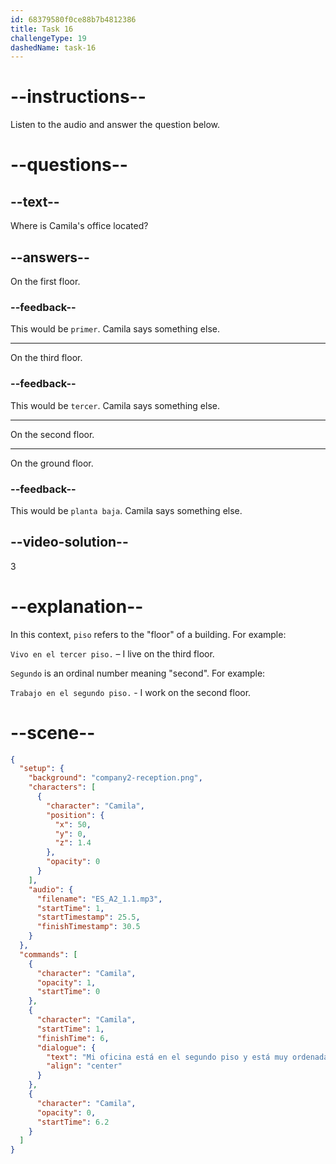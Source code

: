 ```yaml
---
id: 68379580f0ce88b7b4812386
title: Task 16
challengeType: 19
dashedName: task-16
---
```


<!-- (Audio) Camila: Mi oficina está en el segundo piso y está muy ordenada hoy. -->

# --instructions--

Listen to the audio and answer the question below.

# --questions--

## --text--

Where is Camila's office located?

## --answers--

On the first floor.

### --feedback--

This would be `primer`. Camila says something else. 

---

On the third floor.

### --feedback--

This would be `tercer`. Camila says something else. 

---

On the second floor.

---

On the ground floor.

### --feedback--

This would be `planta baja`. Camila says something else.

## --video-solution--

3

# --explanation--

In this context, `piso` refers to the "floor" of a building. For example: 

`Vivo en el tercer piso.` – I live on the third floor.

`Segundo` is an ordinal number meaning "second". For example:

`Trabajo en el segundo piso.` - I work on the second floor.

# --scene--

```json
{
  "setup": {
    "background": "company2-reception.png",
    "characters": [
      {
        "character": "Camila",
        "position": {
          "x": 50,
          "y": 0,
          "z": 1.4
        },
        "opacity": 0
      }
    ],
    "audio": {
      "filename": "ES_A2_1.1.mp3",
      "startTime": 1,
      "startTimestamp": 25.5,
      "finishTimestamp": 30.5
    }
  },
  "commands": [
    {
      "character": "Camila",
      "opacity": 1,
      "startTime": 0
    },
    {
      "character": "Camila",
      "startTime": 1,
      "finishTime": 6,
      "dialogue": {
        "text": "Mi oficina está en el segundo piso y está muy ordenada hoy.",
        "align": "center"
      }
    },
    {
      "character": "Camila",
      "opacity": 0,
      "startTime": 6.2
    }
  ]
}
```
